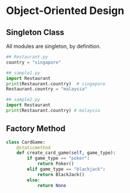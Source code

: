 # Object-Oriented Design

## Singleton Class

All modules are singleton, by definition.

```python
## Restaurant.py
country = "singapore"

## sample1.py
import Restaurant
print(Restaurant.country)  # singapore
Restaurant.country = "malaysia"

## sample2.py
import Restaurant
print(Restaurant.country) # malaysia
```

## Factory Method

```python
class CardGame:
    @staticmethod
    def create_card_game(self, game_type):
        if game_type == "poker":
            return Poker()
        elif game_type == "blackjack":
            return BlackJack()
        else:
            return None
```
